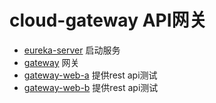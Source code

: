 # cloud-gateway  API网关      

- [eureka-server](../cloud-eureka/eureka-server/src/main/java/com/zja) 启动服务
- [gateway](cloud-gateway-example)  网关
- [gateway-web-a](cloud-gateway-web-a) 提供rest api测试
- [gateway-web-b](cloud-gateway-web-b) 提供rest api测试

